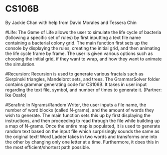 # CS106B

By Jackie Chan with help from David Morales and Tessera Chin

#Life:
The Game of Life allows the user to simulate the life cycle of bacteria (following a specific set of rules) by first inputting a text file name containing a bacterial colony grid. The main function first sets up the console by displaying the rules, creating the initial grid, and then animating the life cycle frame by frame. The user is given various options such as choosing the initial grid, if they want to wrap, and how they want to animate the simulation.

#Recursion:
Recursion is used to generate various fractals such as Sierpinski triangles, Mandelbrot sets, and trees. The GrammarSolver folder contains grammar generating code for CS106B. It takes in user input regarding the text file, symbol, and number of times to generate it. (Partner: Ike Osafo)

#Serafini: 
In Ngrams/Random Writer, the user inputs a file name, the number of word blocks (called N-grams), and the amount of words they wish to generate. The main function sets this up by first displaying the instructions, and then proceeding to read through the file while building up a map of N-grams. Once the entire map is populated, it is used to generate random text based on the input file which surprisingly sounds the same as the original text! Word Ladder takes in two words and transforms one into the other by changing only one letter at a time. Furthermore, it does this in the most efficient/shortest path possible.

